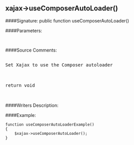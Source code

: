 ## xajax->useComposerAutoLoader()

####Signature: public function useComposerAutoLoader()

####Parameters:
<pre>

</pre>
####Source Comments:
<pre>

Set Xajax to use the Composer autoloader



return void


</pre>
####Writers Description:


####Example:
```
function useComposerAutoLoaderExample()
{
	$xajax->useComposerAutoLoader();
}
```